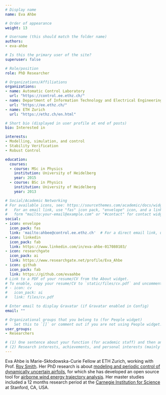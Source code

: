```yaml
---
# Display name
name: Eva Ahbe

# Order of appearance
weight: 13

# Username (this should match the folder name)
authors:
- eva-ahbe

# Is this the primary user of the site?
superuser: false

# Role/position
role: PhD Researcher

# Organizations/Affiliations
organizations:
- name: Automatic Control Laboratory
  url: "https://control.ee.ethz.ch/"
- name: Department of Information Technology and Electrical Engineering
  url: "https://ee.ethz.ch/"
- name: ETH Zurich
  url: "https://ethz.ch/en.html"

# Short bio (displayed in user profile at end of posts)
bio: Interested in

interests:
- Modelling, simulation, and control
- Stability Verification
- Robust Control

education:
  courses:
  - course: MSc in Physics
    institution: University of Heidelberg
    year: 2015
  - course: BSc in Physics
    institution: University of Heidelberg
    year: 2013

# Social/Academic Networking
# For available icons, see: https://sourcethemes.com/academic/docs/widgets/#icons
#   For an email link, use "fas" icon pack, "envelope" icon, and a link in the
#   form "mailto:your-email@example.com" or "#contact" for contact widget.
social:
- icon: envelope
  icon_pack: fas
  link: 'mailto:ahbee@control.ee.ethz.ch'  # For a direct email link, use "mailto:test@example.org".
- icon: linkedin
  icon_pack: fab
  link: https://www.linkedin.com/in/eva-ahbe-017080103/
- icon: researchgate
  icon_pack: ai
  link: https://www.researchgate.net/profile/Eva_Ahbe
- icon: github
  icon_pack: fab
  link: https://github.com/evaahbe
# Link to a PDF of your resume/CV from the About widget.
# To enable, copy your resume/CV to `static/files/cv.pdf` and uncomment the lines below.  
# - icon: cv
#   icon_pack: ai
#   link: files/cv.pdf

# Enter email to display Gravatar (if Gravatar enabled in Config)
email: ""

# Organizational groups that you belong to (for People widget)
#   Set this to `[]` or comment out if you are not using People widget.  
user_groups:
- Researchers

# (1) One sentence about your function (for academic staff) and then another sentence about your role(s) within the training network
# (2) Research interests, achievements, and personal interests (mainly for researchers)
---
```


Eva Ahbe is Marie-Skłodowska-Curie Fellow at ETH Zurich, working with Prof. [Roy Smith](/authors/roy-smith/). Her PhD research is about [modeling and periodic control of dynamically uncertain airfoils](/project/esr13/), for which she has developed an open source tool for [airborne wind energy trajectory analysis](https://github.com/evaahbe/AWE_tool/). Her master studies included a 12 months research period at the [Carnegie Institution for Science](https://carnegiescience.edu/) at Stanford, CA, USA.
